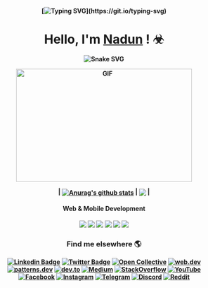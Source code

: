 
<b>

<!-- 
[![Matrix SVG](https://raw.githubusercontent.com/ohidurbappy/uploads/main/matrix.svg)](https://www.youtube.com/watch?v=SDkAGkd4NLc) 

 <h2><img src="https://emojis.slackmojis.com/emojis/images/1531849430/4246/blob-sunglasses.gif?1531849430" width="30"/> Hey, nice to see you.
  </h2> -->


<div align='center'>

[![Typing SVG](https://readme-typing-svg.herokuapp.com?color=%2336BCF7&center=true&vCenter=true&width=600&lines=Hi+there+👋,+I+am+Nadun+Channa;+Welcome+to+My+Profile!;Over+3+years+of+programming+experience;Always+learning+new+things+;)](https://git.io/typing-svg)


#  Hello, I'm [Nadun](https://www.linkedin.com/in/nadun-channa-3a4a181aa) ! ☣

![Snake SVG](https://github.com/nadunchanna/nadunchanna/blob/output/github-contribution-grid-snake.svg)

<img align= center  alt="GIF" src="https://github.com/abhisheknaiidu/abhisheknaiidu/blob/master/code.gif?raw=true" width="400" height="256" />

<!-- ### Languages and Tools:

<code><img height="20" src="https://raw.githubusercontent.com/github/explore/80688e429a7d4ef2fca1e82350fe8e3517d3494d/topics/javascript/javascript.png"></code>
<code><img height="20" src="https://raw.githubusercontent.com/github/explore/80688e429a7d4ef2fca1e82350fe8e3517d3494d/topics/react/react.png"></code>
<code><img height="20" src="https://raw.githubusercontent.com/github/explore/80688e429a7d4ef2fca1e82350fe8e3517d3494d/topics/vue/vue.png"></code>
<code><img height="20" src="https://raw.githubusercontent.com/github/explore/5c058a388828bb5fde0bcafd4bc867b5bb3f26f3/topics/graphql/graphql.png"></code>
<code><img height="20" src="https://raw.githubusercontent.com/github/explore/80688e429a7d4ef2fca1e82350fe8e3517d3494d/topics/nodejs/nodejs.png"></code>
<code><img height="20" src="https://raw.githubusercontent.com/github/explore/80688e429a7d4ef2fca1e82350fe8e3517d3494d/topics/cpp/cpp.png"></code>
<code><img height="20" src="https://raw.githubusercontent.com/github/explore/80688e429a7d4ef2fca1e82350fe8e3517d3494d/topics/git/git.png"></code> -->

<!-- #### Blockchain Development

![](https://img.shields.io/badge/Network-BitCoin-informational?style=flat&logo=bitcoin&logoColor=white&color=3bac3a)
![](https://img.shields.io/badge/Network-Ethereum-informational?style=flat&logo=ethereum&logoColor=white&color=3bac3a)
![](https://img.shields.io/badge/Network-Polkadot-informational?style=flat&color=3bac3a)
![](https://img.shields.io/badge/Network-Harmony-informational?style=flat&color=3bac3a)
![](https://img.shields.io/badge/Network-BSC-informational?style=flat&color=3bac3a)
![](https://img.shields.io/badge/Language-Solidity-informational?style=flat&logo=solidity&logoColor=white&color=3bac3a)
![](https://img.shields.io/badge/Token-ERC721-informational?style=flat&logo=erc721&logoColor=white&color=3bac3a)
![](https://img.shields.io/badge/Token-ERC1155-informational?style=flat&logo=erc1155&logoColor=white&color=3bac3a)
![](https://img.shields.io/badge/Token-ERC20-informational?style=flat&logo=erc20&logoColor=white&color=3bac3a) -->

| <a href="https://github.com/nadunchanna/github-readme-stats"><img align="center" src="https://github-readme-stats.vercel.app/api?username=nadunchanna&show_icons=true&include_all_commits=true&theme=buefy&hide_border=true" alt="Anurag's github stats" /></a> | <a href="https://github.com/nadunchanna/github-readme-stats"><img align="center" src="https://github-readme-stats.vercel.app/api/top-langs/?username=nadunchanna&layout=compact&theme=buefy&hide_border=true" /></a> |

#### Web & Mobile Development

![](https://img.shields.io/badge/Framework-React-informational?style=flat&logo=react&logoColor=white&color=3bac3a)
![](https://img.shields.io/badge/Framework-Vue-informational?style=flat&logo=vue.js&logoColor=white&color=3bac3a)
![](https://img.shields.io/badge/Framework-Angular-informational?style=flat&logo=angular&logoColor=white&color=3bac3a)
![](https://img.shields.io/badge/Framework-React_Native-informational?style=flat&logo=react&logoColor=white&color=3bac3a)
![](https://img.shields.io/badge/Language-JavaScript-informational?style=flat&logo=javascript&logoColor=white&color=3bac3a)
![](https://img.shields.io/badge/Language-TypeScript-informational?style=flat&logo=typescript&logoColor=white&color=3bac3a)


### Find me elsewhere 🌎

[![Linkedin Badge](https://img.shields.io/badge/-LinkedIn-blue?style=flat-square&logo=Linkedin&logoColor=white&link=https://www.linkedin.com/in/anton-karlovskiy/)](https://www.linkedin.com/in/nadun-channa-3a4a181aa)
[![Twitter Badge](https://img.shields.io/badge/-Twitter-1ca0f1?style=flat-square&labelColor=1ca0f1&logo=twitter&logoColor=white&link=https://twitter.com/antonkarlovskiy)](https://twitter.com/NadunChanna)
[![Open Collective](https://img.shields.io/badge/-OpenCollective-1ca0f1?style=flat-square&labelColor=1ca0f1&link=https://opencollective.com/anton-karlovskiy)](https://opencollective.com/)
[![web.dev](https://img.shields.io/badge/-web.dev-1ca0f1?style=flat-square&labelColor=1ca0f1&link=https://web.dev/authors/antonkarlovskiy)](https://web.dev/authors)
[![patterns.dev](https://img.shields.io/badge/-patterns.dev-1ca0f1?style=flat-square&labelColor=1ca0f1&link=https://www.patterns.dev/about/)](https://www.patterns.dev/about/)
[![dev.to](https://img.shields.io/badge/-dev.to-1ca0f1?style=flat-square&labelColor=1ca0f1&link=https://dev.to/antonkarlovskiy)](https://dev.to/antonkarlovskiy)
[![Medium](https://img.shields.io/badge/-Medium-1ca0f1?style=flat-square&labelColor=1ca0f1&link=https://medium.com/@antonkarlovskiy)](https://medium.com/@antonkarlovskiy)
[![StackOverflow](https://img.shields.io/badge/-StackOverflow-1ca0f1?style=flat-square&labelColor=1ca0f1&link=https://stackoverflow.com/users/1111111/anton-karlovskiy)](https://stackoverflow.com/users/19736798/nadun-channa)
[![YouTube](https://img.shields.io/badge/-YouTube-1ca0f1?style=flat-square&labelColor=1ca0f1&link=https://www.youtube.com/channel/UC1QJ2h5ZJYQYQZ5YQXZ6Zjw)](https://www.facebook.com/Nadunchanna)
[![Facebook](https://img.shields.io/badge/-Facebook-1ca0f1?style=flat-square&labelColor=1ca0f1&link=https://www.facebook.com/anton.karlovskiy)](https://www.facebook.com/anton.karlovskiy)
[![Instagram](https://img.shields.io/badge/-Instagram-1ca0f1?style=flat-square&labelColor=1ca0f1&link=https://www.instagram.com/anton.karlovskiy)](https://www.instagram.com/nadun_channa/)
[![Telegram](https://img.shields.io/badge/-Telegram-1ca0f1?style=flat-square&labelColor=1ca0f1&link=https://t.me/antonkarlovskiy)](https://t.me/nadunchanna)
[![Discord](https://img.shields.io/badge/-Discord-1ca0f1?style=flat-square&labelColor=1ca0f1&link=https://discord.gg/)](https://discord.gg/)
[![Reddit](https://img.shields.io/badge/-Reddit-1ca0f1?style=flat-square&labelColor=1ca0f1&link=https://www.reddit.com/user/antonkarlovskiy)](https://www.reddit.com/user/antonkarlovskiy)


